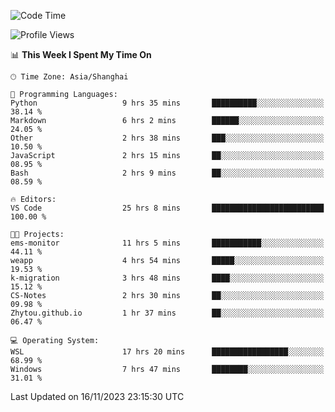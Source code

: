 <!--START_SECTION:waka-->
![Code Time](http://img.shields.io/badge/Code%20Time-1%2C379%20hrs%2058%20mins-blue)

![Profile Views](http://img.shields.io/badge/Profile%20Views-0-blue)

📊 **This Week I Spent My Time On** 

```text
🕑︎ Time Zone: Asia/Shanghai

💬 Programming Languages: 
Python                   9 hrs 35 mins       ██████████░░░░░░░░░░░░░░░   38.14 % 
Markdown                 6 hrs 2 mins        ██████░░░░░░░░░░░░░░░░░░░   24.05 % 
Other                    2 hrs 38 mins       ███░░░░░░░░░░░░░░░░░░░░░░   10.50 % 
JavaScript               2 hrs 15 mins       ██░░░░░░░░░░░░░░░░░░░░░░░   08.95 % 
Bash                     2 hrs 9 mins        ██░░░░░░░░░░░░░░░░░░░░░░░   08.59 % 

🔥 Editors: 
VS Code                  25 hrs 8 mins       █████████████████████████   100.00 % 

🐱‍💻 Projects: 
ems-monitor              11 hrs 5 mins       ███████████░░░░░░░░░░░░░░   44.11 % 
weapp                    4 hrs 54 mins       █████░░░░░░░░░░░░░░░░░░░░   19.53 % 
k-migration              3 hrs 48 mins       ████░░░░░░░░░░░░░░░░░░░░░   15.12 % 
CS-Notes                 2 hrs 30 mins       ██░░░░░░░░░░░░░░░░░░░░░░░   09.98 % 
Zhytou.github.io         1 hr 37 mins        ██░░░░░░░░░░░░░░░░░░░░░░░   06.47 % 

💻 Operating System: 
WSL                      17 hrs 20 mins      █████████████████░░░░░░░░   68.99 % 
Windows                  7 hrs 47 mins       ████████░░░░░░░░░░░░░░░░░   31.01 % 
```


 Last Updated on 16/11/2023 23:15:30 UTC
<!--END_SECTION:waka-->